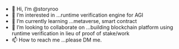 - 👋 Hi, I’m @storyroo
- 👀 I’m interested in ...runtime verification engine for AGI
- 🌱 I’m currently learning ...metaverse, smart contract
- 💞️ I’m looking to collaborate on ...building blockchain platform using runtime verification in lieu of proof of stake/work
- 📫 How to reach me ...please DM me.

<!---
storyroo/storyroo is a ✨ special ✨ repository because its `README.md` (this file) appears on your GitHub profile.
You can click the Preview link to take a look at your changes.
--->
